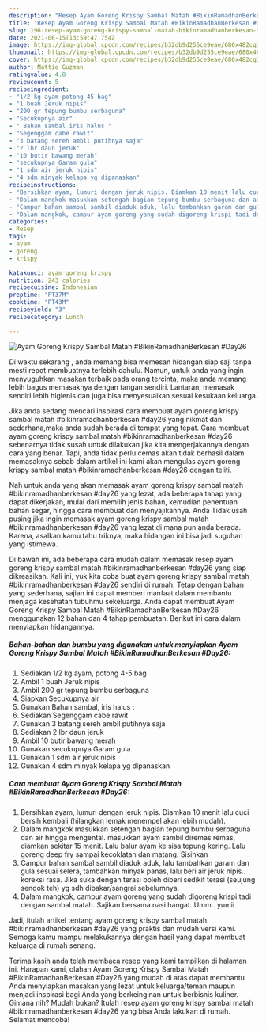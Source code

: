 ```yaml
---
description: "Resep Ayam Goreng Krispy Sambal Matah #BikinRamadhanBerkesan #Day26 yang enak Untuk Jualan"
title: "Resep Ayam Goreng Krispy Sambal Matah #BikinRamadhanBerkesan #Day26 yang enak Untuk Jualan"
slug: 196-resep-ayam-goreng-krispy-sambal-matah-bikinramadhanberkesan-day26-yang-enak-untuk-jualan
date: 2021-06-15T13:59:47.754Z
image: https://img-global.cpcdn.com/recipes/b32db9d255ce9eae/680x482cq70/ayam-goreng-krispy-sambal-matah-bikinramadhanberkesan-day26-foto-resep-utama.jpg
thumbnail: https://img-global.cpcdn.com/recipes/b32db9d255ce9eae/680x482cq70/ayam-goreng-krispy-sambal-matah-bikinramadhanberkesan-day26-foto-resep-utama.jpg
cover: https://img-global.cpcdn.com/recipes/b32db9d255ce9eae/680x482cq70/ayam-goreng-krispy-sambal-matah-bikinramadhanberkesan-day26-foto-resep-utama.jpg
author: Mattie Guzman
ratingvalue: 4.8
reviewcount: 5
recipeingredient:
- "1/2 kg ayam potong 45 bag"
- "1 buah Jeruk nipis"
- "200 gr tepung bumbu serbaguna"
- "Secukupnya air"
- " Bahan sambal iris halus "
- "Segenggam cabe rawit"
- "3 batang sereh ambil putihnya saja"
- "2 lbr daun jeruk"
- "10 butir bawang merah"
- "secukupnya Garam gula"
- "1 sdm air jeruk nipis"
- "4 sdm minyak kelapa yg dipanaskan"
recipeinstructions:
- "Bersihkan ayam, lumuri dengan jeruk nipis. Diamkan 10 menit lalu cuci bersih kembali (hilangkan lemak menempel akan lebih mudah)."
- "Dalam mangkok masukkan setengah bagian tepung bumbu serbaguna dan air hingga mengental. masukkan ayam sambil diremas remas, diamkan sekitar 15 menit. Lalu balur ayam ke sisa tepung kering. Lalu goreng deep fry sampai kecoklatan dan matang. Sisihkan"
- "Campur bahan sambal sambil diaduk aduk, lalu tambahkan garam dan gula sesuai selera, tambahkan minyak panas, lalu beri air jeruk nipis.. koreksi rasa. Jika suka dengan terasi boleh diberi sedikit terasi (seujung sendok teh) yg sdh dibakar/sangrai sebelumnya."
- "Dalam mangkok, campur ayam goreng yang sudah digoreng krispi tadi dengan sambal matah. Sajikan bersama nasi hangat. Umm.. yumii"
categories:
- Resep
tags:
- ayam
- goreng
- krispy

katakunci: ayam goreng krispy 
nutrition: 243 calories
recipecuisine: Indonesian
preptime: "PT37M"
cooktime: "PT43M"
recipeyield: "3"
recipecategory: Lunch

---
```



![Ayam Goreng Krispy Sambal Matah #BikinRamadhanBerkesan #Day26](https://img-global.cpcdn.com/recipes/b32db9d255ce9eae/680x482cq70/ayam-goreng-krispy-sambal-matah-bikinramadhanberkesan-day26-foto-resep-utama.jpg)

Di waktu  sekarang , anda memang bisa memesan hidangan siap saji tanpa mesti repot membuatnya terlebih dahulu. Namun, untuk anda yang ingin menyuguhkan masakan terbaik pada orang tercinta, maka anda memang lebih bagus memasaknya dengan tangan sendiri. Lantaran, memasak sendiri lebih higienis dan juga bisa menyesuaikan sesuai kesukaan keluarga.

Jika anda sedang mencari inspirasi cara membuat ayam goreng krispy sambal matah #bikinramadhanberkesan #day26 yang nikmat dan sederhana,maka anda sudah berada di tempat yang tepat. Cara membuat ayam goreng krispy sambal matah #bikinramadhanberkesan #day26  sebenarnya tidak susah untuk dilakukan jika kita mengerjakannya dengan cara yang benar. Tapi, anda tidak perlu cemas akan tidak berhasil dalam memasaknya 
sebab dalam artikel ini kami akan mengulas ayam goreng krispy sambal matah #bikinramadhanberkesan #day26 dengan teliti.  



Nah untuk anda yang akan memasak ayam goreng krispy sambal matah #bikinramadhanberkesan #day26 yang lezat, ada beberapa tahap yang dapat dikerjakan, mulai dari memilih jenis bahan, kemudian penentuan bahan segar, hingga cara membuat dan menyajikannya. Anda Tidak usah pusing jika ingin memasak ayam goreng krispy sambal matah #bikinramadhanberkesan #day26 yang lezat di mana pun anda berada. Karena, asalkan kamu  tahu triknya, maka hidangan ini bisa jadi suguhan yang istimewa.

Di bawah ini, ada beberapa cara mudah dalam memasak resep ayam goreng krispy sambal matah #bikinramadhanberkesan #day26 yang siap dikreasikan. Kali ini, yuk kita coba buat ayam goreng krispy sambal matah #bikinramadhanberkesan #day26 sendiri di rumah. Tetap dengan bahan yang sederhana, sajian ini dapat memberi manfaat dalam membantu menjaga kesehatan tubuhmu sekeluarga. Anda dapat membuat Ayam Goreng Krispy Sambal Matah #BikinRamadhanBerkesan #Day26 menggunakan 12 bahan dan 4 tahap pembuatan. Berikut ini cara dalam menyiapkan hidangannya.

<!--inarticleads1-->

##### Bahan-bahan dan bumbu yang digunakan untuk menyiapkan Ayam Goreng Krispy Sambal Matah #BikinRamadhanBerkesan #Day26:

1. Sediakan 1/2 kg ayam, potong 4-5 bag
1. Ambil 1 buah Jeruk nipis
1. Ambil 200 gr tepung bumbu serbaguna
1. Siapkan Secukupnya air
1. Gunakan  Bahan sambal, iris halus :
1. Sediakan Segenggam cabe rawit
1. Gunakan 3 batang sereh ambil putihnya saja
1. Sediakan 2 lbr daun jeruk
1. Ambil 10 butir bawang merah
1. Gunakan secukupnya Garam gula
1. Gunakan 1 sdm air jeruk nipis
1. Gunakan 4 sdm minyak kelapa yg dipanaskan




<!--inarticleads2-->

##### Cara membuat Ayam Goreng Krispy Sambal Matah #BikinRamadhanBerkesan #Day26:

1. Bersihkan ayam, lumuri dengan jeruk nipis. Diamkan 10 menit lalu cuci bersih kembali (hilangkan lemak menempel akan lebih mudah).
1. Dalam mangkok masukkan setengah bagian tepung bumbu serbaguna dan air hingga mengental. masukkan ayam sambil diremas remas, diamkan sekitar 15 menit. Lalu balur ayam ke sisa tepung kering. Lalu goreng deep fry sampai kecoklatan dan matang. Sisihkan
1. Campur bahan sambal sambil diaduk aduk, lalu tambahkan garam dan gula sesuai selera, tambahkan minyak panas, lalu beri air jeruk nipis.. koreksi rasa. Jika suka dengan terasi boleh diberi sedikit terasi (seujung sendok teh) yg sdh dibakar/sangrai sebelumnya.
1. Dalam mangkok, campur ayam goreng yang sudah digoreng krispi tadi dengan sambal matah. Sajikan bersama nasi hangat. Umm.. yumii




Jadi, itulah artikel tentang  ayam goreng krispy sambal matah #bikinramadhanberkesan #day26  yang praktis dan mudah versi kami. Semoga kamu mampu melakukannya dengan hasil yang dapat membuat keluarga di rumah senang. 

Terima kasih anda telah membaca resep yang kami tampilkan di halaman ini. Harapan kami, olahan  Ayam Goreng Krispy Sambal Matah #BikinRamadhanBerkesan #Day26 yang mudah di atas dapat membantu Anda menyiapkan masakan yang lezat untuk keluarga/teman maupun menjadi inspirasi bagi Anda yang berkeinginan untuk berbisnis kuliner. Gimana nih? Mudah bukan? Itulah resep ayam goreng krispy sambal matah #bikinramadhanberkesan #day26 yang bisa Anda lakukan di rumah. Selamat mencoba!

